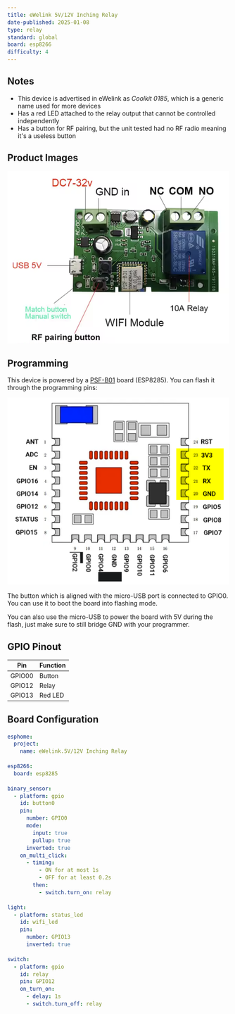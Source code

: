 ```yaml
---
title: eWelink 5V/12V Inching Relay
date-published: 2025-01-08
type: relay
standard: global
board: esp8266
difficulty: 4
---
```


## Notes

- This device is advertised in eWelink as _Coolkit 0185_, which is a generic name used for more devices
- Has a red LED attached to the relay output that cannot be controlled independently
- Has a button for RF pairing, but the unit tested had no RF radio meaning it's a useless button

## Product Images

![device](./device.png "Device")

## Programming

This device is powered by a [PSF-B01](https://templates.blakadder.com/PSF-B.html) board (ESP8285). You can flash it
through the programming pins:

![/programming-pins.png](./programming-pins.png "Programming pins")

The button which is aligned with the micro-USB port is connected to GPIO0. You can use it to boot the board into
flashing mode.

You can also use the micro-USB to power the board with 5V during the flash, just make sure to still bridge GND with your
programmer.

## GPIO Pinout

| Pin    | Function |
| ------ | -------- |
| GPIO00 | Button   |
| GPIO12 | Relay    |
| GPIO13 | Red LED  |

## Board Configuration

```yaml
esphome:
  project:
    name: eWelink.5V/12V Inching Relay

esp8266:
  board: esp8285

binary_sensor:
  - platform: gpio
    id: button0
    pin:
      number: GPIO0
      mode:
        input: true
        pullup: true
      inverted: true
    on_multi_click:
      - timing:
          - ON for at most 1s
          - OFF for at least 0.2s
        then:
          - switch.turn_on: relay

light:
  - platform: status_led
    id: wifi_led
    pin:
      number: GPIO13
      inverted: true

switch:
  - platform: gpio
    id: relay
    pin: GPIO12
    on_turn_on:
      - delay: 1s
      - switch.turn_off: relay
```
